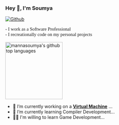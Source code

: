 ### Hey 👋, I'm Soumya

[![Github](https://img.shields.io/github/followers/mannasoumya?label=Follow&style=social)](https://github.com/mannasoumya)

<p style="font-family: times, serif; font-size:11pt">
- I work as a Software Professional <br>
- I recreationally code on my personal projects
</p>
<a href="https://github.com/mannasoumya">
<div class="container">
<div class="second">
  <img height="180em" src="https://github-readme-stats.vercel.app/api/top-langs/?username=mannasoumya&theme=merko&layout=compact" alt="mannasoumya's github top languages" />
</div>
<div>
</a>

- 🔭 I’m currently working on a **[Virtual Machine](https://github.com/mannasoumya/vm-go)** ...
- 🌱 I’m currently learning Compiler Development...
- 👩‍💻 I'm willing to learn Game Development...
